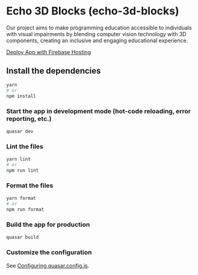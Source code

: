 # Echo 3D Blocks (echo-3d-blocks)

Our project aims to make programming education accessible to individuals with visual impairments by blending computer vision technology with 3D components, creating an inclusive and engaging educational experience.

[Deploy App with Firebase Hosting](https://echo-3d-blocks.web.app/#/)

## Install the dependencies

```bash
yarn
# or
npm install
```

### Start the app in development mode (hot-code reloading, error reporting, etc.)

```bash
quasar dev
```

### Lint the files

```bash
yarn lint
# or
npm run lint
```

### Format the files

```bash
yarn format
# or
npm run format
```

### Build the app for production

```bash
quasar build
```

### Customize the configuration

See [Configuring quasar.config.js](https://v2.quasar.dev/quasar-cli-vite/quasar-config-js).
